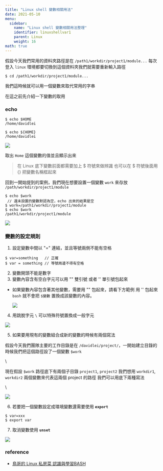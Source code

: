 ```yaml
---
title: "Linux shell 變數相關用法" 
date: 2021-05-10
menu:
  sidebar:
    name: "Linux shell 變數相關用法整理"
    identifier: linuxshellvar1
    parent: Linux
    weight: 16
math: true
---
```


假設今天我們常用的資料夾路徑是在 `/path1/workdir/project1/module...`
每次登入 `linux` 環境都要切換到這個資料夾我們就需要重新輸入路徑

```shell
$ cd /path1/workdir/project1/module...
```

我們這時候就可以用一個變數來取代常用的字串

在這之前先介紹一下變數的取用

### echo

```shell
$ echo $HOME
/home/davidlei

$ echo ${HOME} 
/home/davidlei
```
![](https://i.imgur.com/uaQeu5b.png)


取出 `Home` 這個變數的值並且顯示出來
> 在 Linux 底下變數前面都需要加上 $ 符號來做辨識
> 也可以在 $ 符號後面用 {} 把變數名稱框起來


回到一開始提到的案例，我們現在想要設置一個變數 `work` 來存放 `/path/workdir/project1/module`

```shell
$ echo $work
 // 還未設置的變數默認為空，echo 出來的結果是空
$ work=/path1/workdir/project1/module
$ echo $work
/path1/workdir/project1/module
```

![](https://i.imgur.com/afTw2VS.png)

### 變數的設定規則 

1. 設定變數中間以 "=" 連結，並且等號兩側不能有空格

```shell
$ var=something   // 正確
$ var = something // 等號兩邊不得有空格
```

2. 變數開頭不能是數字
3. 變數內容含有空白字元可以用 \"" 雙引號 或者 \'' 單引號包起來

- 如果變數內容包含著其他變數，需要用 "" 包起來，請看下方範例
  用 '' 包起來 `bash` 就不會把 `$變數` 置換成該變數的內容。
  
  ![](https://i.imgur.com/WojjWua.png)

4. 用跳脫字元 `\` 可以特殊符號置換成一般字元
  
  ![](https://i.imgur.com/N9K7Z6M.png)

5. 如果要用現有的變數組合成新的變數的時候有兩個寫法

假設今天我們團隊主要的工作目錄是在 `/davidlei/project/`，一開始建立目錄的時候我們把這個路徑設了一個變數 `$work`

\

現在假設 `$work` 路徑底下有兩個子目錄 `project1`, `project2`
我們想用 `workdir1`, `workdir2` 兩個變數來代表這兩個 project 的路徑
我們可以用底下兩種寫法

\

![](https://i.imgur.com/8UhGbDI.png)

6. 若要把一個變數設定成環境變數還需要使用 **`export`**
```shell
$ var=xxx
$ export var
```

7. 取消變數使用 **`unset`**

![](https://i.imgur.com/qwBEo4O.png)

### reference 
- [鳥哥的 Linux 私房菜 認識與學習BASH](http://linux.vbird.org/linux_basic/0320bash.php#variable_var)